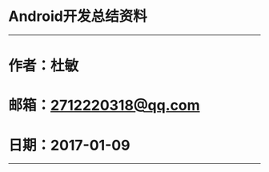 # Android开发总结资料
---------------------------
# 作者：杜敏
# 邮箱：2712220318@qq.com
# 日期：2017-01-09
---------------------------
